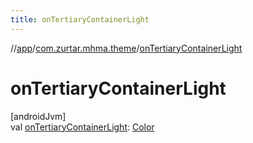 ```yaml
---
title: onTertiaryContainerLight
---
```

//[app](../../index.html)/[com.zurtar.mhma.theme](index.html)/[onTertiaryContainerLight](on-tertiary-container-light.html)



# onTertiaryContainerLight



[androidJvm]\
val [onTertiaryContainerLight](on-tertiary-container-light.html): [Color](https://developer.android.com/reference/kotlin/androidx/compose/ui/graphics/Color.html)



